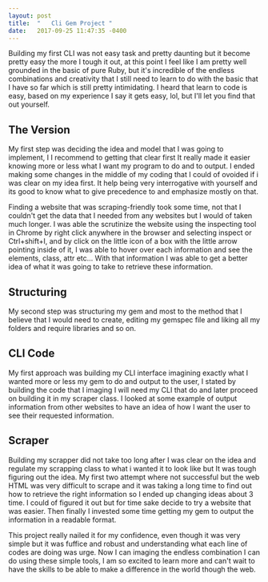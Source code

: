 ```yaml
---
layout: post
title:  "	Cli Gem Project "
date:   2017-09-25 11:47:35 -0400
---
```



Building my first CLI was not easy task and pretty daunting but it become pretty easy the more I tough it out, at this point I feel like I am pretty well grounded in the basic of pure Ruby, but it's incredible of the endless combinations and creativity that I still need to learn to do with the basic that I have so far which is still pretty intimidating.  I heard that learn to code is easy, based on my experience I say it gets easy, lol, but I'll let you find that out yourself.


<h2>The Version</h2>
My first step was deciding the idea and model that I was going to implement, I I recommend to getting that clear first It really made it easier knowing more or less what I want my program to do and to output. I ended making some changes in the middle of my coding that I could of ovoided if i was clear on my idea first. It help being very interrogative with yourself and its good to know what to give precedence to and emphasize mostly on that.

Finding a website that was scraping-friendly took some time, not that I couldn't get the data that I needed from any websites but I would of taken much longer. I was able the scrutinize the website using the inspecting tool in Chrome by right click anywhere in the browser and selecting inspect or Ctrl+shift+I, and by click on the little icon of a box with the little arrow pointing inside of it, I was able to hover over each information and see the elements, class, attr etc… With that information I was able to get a better idea of what it was going to take to retrieve these information.

<h2>Structuring</h2>
My second step was structuring my gem and most to the method that I believe that I would need to create, editing my gemspec file and liking all my folders and require libraries and so on.


<h2>CLI Code</h2>
My first approach was building my CLI interface imagining exactly what I wanted more or less my gem to do and output to the user, I stated by building the code that I imaging I will need my CLI that do and later proceed on building it in my scraper class.  I looked at some example of output information from other websites to have an idea of how I want the user to see their requested information. 

<h2>Scraper</h2>
Building my scrapper did not take too long after I was clear on the idea and regulate my scrapping class to what i wanted it to look like but It was tough figuring out the idea. My first two attempt where not successful but the web HTML was very difficult to scrape and it was taking a long time to find out how to retrieve the right information so I ended up changing ideas about 3 time. I could of figured it out but for time sake decide to try a website that was easier. Then finally I invested some time getting my gem to output the information in a readable format.

This project really nailed it for my confidence, even though it was very simple but it was fuffice and robust and understanding what each line of codes are doing was urge.  Now I can imaging  the endless combination I can do using these simple tools, I am so excited to learn more and can't wait to have the skills to be able to make a difference in the world though the web.


